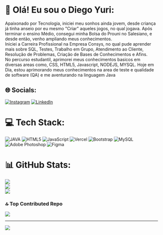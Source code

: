 # 💫 Olá! Eu sou o Diego Yuri:
Apaixonado por Tecnologia, iniciei meu sonhos ainda jovem, desde criança já tinha anseio por eu mesmo "Criar" aqueles jogos, no qual jogava. Após terminar o ensino Médio, consegui minha Bolsa do Prouni no Salesiano, e desde então, venho ampliando meus conhecimentos.<br>Iniciei a Carreira Profissional na Empresa Consys, no qual pude aprender mais sobre SQL, Testes, Trabalho em Grupo, Atendimento ao Cliente, Resolução de Problemas, Criação de Bases de Conhecimentos e Afins.<br>No percurso estudantil, aprimorei meus conhecimentos basicos em diversas areas como, CSS, HTML5, Javascript, NODEJS, MYSQL. Hoje em Dia, estou aprimorando meus conhecimentos na area de teste e qualidade de software (QA) e me aventurando na linguagem Java


## 🌐 Socials:
[![Instagram](https://img.shields.io/badge/Instagram-%23E4405F.svg?logo=Instagram&logoColor=white)](https://instagram.com/https://www.instagram.com/yuriilost/) [![LinkedIn](https://img.shields.io/badge/LinkedIn-%230077B5.svg?logo=linkedin&logoColor=white)](https://linkedin.com/in/https://www.linkedin.com/in/diegoyuri/) 


# 💻 Tech Stack:
![JAVA](https://img.shields.io/badge/Java-ED8B00?style=for-the-badge&logo=openjdk&logoColor=white)
![HTML5](https://img.shields.io/badge/html5-%23E34F26.svg?style=for-the-badge&logo=html5&logoColor=white) ![JavaScript](https://img.shields.io/badge/javascript-%23323330.svg?style=for-the-badge&logo=javascript&logoColor=%23F7DF1E) ![Vercel](https://img.shields.io/badge/vercel-%23000000.svg?style=for-the-badge&logo=vercel&logoColor=white) ![Bootstrap](https://img.shields.io/badge/bootstrap-%23563D7C.svg?style=for-the-badge&logo=bootstrap&logoColor=white) ![MySQL](https://img.shields.io/badge/mysql-%2300f.svg?style=for-the-badge&logo=mysql&logoColor=white) ![Adobe Photoshop](https://img.shields.io/badge/adobephotoshop-%2331A8FF.svg?style=for-the-badge&logo=adobephotoshop&logoColor=white) 	![Figma](https://img.shields.io/badge/figma-%23F24E1E.svg?style=for-the-badge&logo=figma&logoColor=white)
# 📊 GitHub Stats:
![](https://github-readme-stats.vercel.app/api?username=Yuridiegotech&theme=dark&hide_border=false&include_all_commits=true&count_private=true)<br/>
![](https://github-readme-streak-stats.herokuapp.com/?user=Yuridiegotech&theme=dark&hide_border=false)<br/>
![](https://github-readme-stats.vercel.app/api/top-langs/?username=Yuridiegotech&theme=dark&hide_border=false&include_all_commits=true&count_private=true&layout=compact)

### 🔝 Top Contributed Repo
![](https://github-contributor-stats.vercel.app/api?username=Yuridiegotech&limit=5&theme=monokai&combine_all_yearly_contributions=true)

---
[![](https://visitcount.itsvg.in/api?id=Yuridiegotech&icon=2&color=11)](https://visitcount.itsvg.in)

